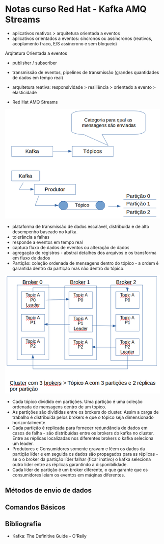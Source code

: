 # Notas curso Red Hat - Kafka AMQ Streams

- aplicativos reativos > arquitetura orientada a eventos
- aplicativos orientados a eventos: síncronos ou assíncronos (reativos, acoplamento fraco, E/S assíncrono e sem bloqueio)

Arqitetura Orientada a eventos

- publisher / subscriber
- transmissão de eventos, pipelines de transmissão (grandes quantidades de dados em tempo real)
- arquitetura reativa: responsividade > resiliência > orientado a evento > elasticidade

- Red Hat AMQ Streams

![imagem](arq.png)

- plataforma de transmissão de dados escalável, distribuída e de alto desempenho baseado no kafka.
- tolerância a falhas
- responde a eventos em tempo real
- captura fluxo de dados de eventos ou alteração de dados
- agregação de registros - abstrai detalhes dos arquivos e os transforma em fluxo de dados
- Partição: coleção ordenada de mensagens dentro do tópico - a ordem é garantida dentro da partição mas não dentro do tópico.

![imagem](cluster.png)

- Cada tópico dividido em partições. Uma partição é uma coleção ordenada de mensagens dentro de um tópico.
- As partições são divididas entre os brokers do cluster. Assim a carga de trabalho é distribuída pelos brokers e que o tópico seja dimensionado horizontalmente.
- Cada partição é replicada para fornecer redundância de dados em casos de falha - são distribuídas entre os brokers do kafka no cluster. Entre as réplicas localizadas nos diferentes brokers o kafka seleciona um leader.
- Produtores e Consumidores somente gravam e lêem os dados da partição líder e em seguida os dados são propagados para as réplicas - se o o broker da partição líder falhar (ficar inativo) o kafka seleciona outro líder entre as réplicas garantindo a disponibilidade.
- Cada líder de partição é um broker diferente, o que garante que os consumidores leiam os eventos em máqinas diferentes.

## Métodos de envio de dados

## Comandos Básicos

## Bibliografia

- Kafka: The Definitive Guide - O'Reily
